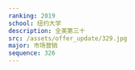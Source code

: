 ```yaml
---
ranking: 2019
school: 纽约大学
description: 全美第三十
src: /assets/offer_update/329.jpg
major: 市场营销
sequence: 326
---
```

